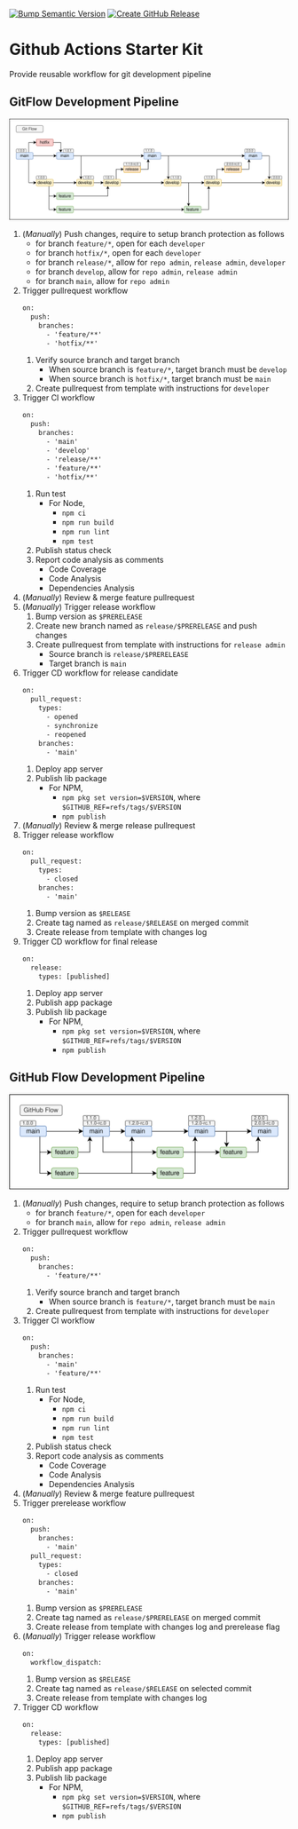 [![Bump Semantic Version][bump-semantic-version-badge]][bump-semantic-version-link]
[![Create GitHub Release][create-github-release-badge]][create-github-release-link]

[bump-semantic-version-badge]: https://img.shields.io/badge/bump--semantic--version-0.0.0-white?logo=githubactions&logoColor=white&labelColor=2088FF
[bump-semantic-version-link]: https://github.com/kimichiro/starter-kit-github-actions/tree/feature/deployment/.github/actions/bump-semantic-version
[create-github-release-badge]: https://img.shields.io/badge/create--github--release-0.0.0-white?logo=githubactions&logoColor=white&labelColor=2088FF
[create-github-release-link]: https://github.com/kimichiro/starter-kit-github-actions/tree/feature/deployment/.github/actions/create-github-release

# Github Actions Starter Kit

Provide reusable workflow for git development pipeline

## GitFlow Development Pipeline
![GitFlow Diagram](/assets/gitflow-diagram.svg)
1. (*Manually*) Push changes, require to setup branch protection as follows
   -  for branch `feature/*`, open for each `developer`
   -  for branch `hotfix/*`, open for each `developer`
   -  for branch `release/*`, allow for `repo admin`, `release admin`, `developer`
   -  for branch `develop`, allow for `repo admin`, `release admin`
   -  for branch `main`, allow for `repo admin`
2. Trigger pullrequest workflow
    ```
    on:
      push:
        branches:
          - 'feature/**'
          - 'hotfix/**'
    ```
   1. Verify source branch and target branch
      -  When source branch is `feature/*`, target branch must be `develop`
      -  When source branch is `hotfix/*`, target branch must be `main`
   2. Create pullrequest from template with instructions for `developer`
3. Trigger CI workflow
    ```
    on:
      push:
        branches:
          - 'main'
          - 'develop'
          - 'release/**'
          - 'feature/**'
          - 'hotfix/**'
    ```
   1. Run test
      -  For Node,
         - `npm ci`
         - `npm run build`
         - `npm run lint`
         - `npm test`
   2. Publish status check
   3. Report code analysis as comments
      - Code Coverage
      - Code Analysis
      - Dependencies Analysis
4. (*Manually*) Review & merge feature pullrequest
5. (*Manually*) Trigger release workflow
   1. Bump version as `$PRERELEASE`
   2. Create new branch named as `release/$PRERELEASE` and push changes
   3. Create pullrequest from template with instructions for `release admin`
      - Source branch is `release/$PRERELEASE`
      - Target branch is `main`
6. Trigger CD workflow for release candidate
    ```
    on:
      pull_request:
        types:
          - opened
          - synchronize
          - reopened
        branches:
          - 'main'
    ```
   1. Deploy app server
   2. Publish lib package
      - For NPM,
        - `npm pkg set version=$VERSION`, where `$GITHUB_REF=refs/tags/$VERSION`
        - `npm publish`
7. (*Manually*) Review & merge release pullrequest
8. Trigger release workflow
    ```
    on:
      pull_request:
        types:
          - closed
        branches:
          - 'main'
    ```
    1. Bump version as `$RELEASE`
    2. Create tag named as `release/$RELEASE` on merged commit
    3. Create release from template with changes log
9. Trigger CD workflow for final release
    ```
    on:
      release:
        types: [published]
    ```
    1. Deploy app server
    2. Publish app package
    3. Publish lib package
       - For NPM,
         - `npm pkg set version=$VERSION`, where `$GITHUB_REF=refs/tags/$VERSION`
         - `npm publish`

## GitHub Flow Development Pipeline
![GitHub Flow Diagram](/assets/github-flow-diagram.svg)
1. (*Manually*) Push changes, require to setup branch protection as follows
   -  for branch `feature/*`, open for each `developer`
   -  for branch `main`, allow for `repo admin`, `release admin`
2. Trigger pullrequest workflow
    ```
    on:
      push:
        branches:
          - 'feature/**'
    ```
   1. Verify source branch and target branch
      -  When source branch is `feature/*`, target branch must be `main`
   2. Create pullrequest from template with instructions for `developer`
3. Trigger CI workflow
    ```
    on:
      push:
        branches:
          - 'main'
          - 'feature/**'
    ```
   1. Run test
      -  For Node,
         - `npm ci`
         - `npm run build`
         - `npm run lint`
         - `npm test`
   2. Publish status check
   3. Report code analysis as comments
      - Code Coverage
      - Code Analysis
      - Dependencies Analysis
4. (*Manually*) Review & merge feature pullrequest
5. Trigger prerelease workflow
    ```
    on:
      push:
        branches:
          - 'main'
      pull_request:
        types:
          - closed
        branches:
          - 'main'
    ```
   1. Bump version as `$PRERELEASE`
   2. Create tag named as `release/$PRERELEASE` on merged commit
   3. Create release from template with changes log and prerelease flag
6. (*Manually*) Trigger release workflow
    ```
    on:
      workflow_dispatch:
    ```
   1. Bump version as `$RELEASE`
   2. Create tag named as `release/$RELEASE` on selected commit
   3. Create release from template with changes log
7. Trigger CD workflow
    ```
    on:
      release:
        types: [published]
    ```
   1. Deploy app server
   2. Publish app package
   3. Publish lib package
      - For NPM,
        - `npm pkg set version=$VERSION`, where `$GITHUB_REF=refs/tags/$VERSION`
        - `npm publish`
